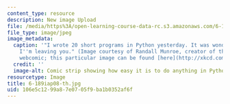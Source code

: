 ```yaml
---
content_type: resource
description: New image Upload
file: /media/https%3A/open-learning-course-data-rc.s3.amazonaws.com/6-189-a-gentle-introduction-to-programming-using-python-january-iap-2008/106e5c1299a87e0705f9ba1b0352af6f_6-189iap08-th.jpg
file_type: image/jpeg
image_metadata:
  caption: '"I wrote 20 short programs in Python yesterday. It was wonderful. Perl,
    I''m leaving you." (Image courtesy of Randall Munroe, creator of the [xkcd](http://xkcd.com/)
    webcomic; this particular image can be found [here](http://xkcd.com/353/).)'
  credit: ''
  image-alt: Comic strip showing how easy it is to do anything in Python, even fly.
resourcetype: Image
title: 6-189iap08-th.jpg
uid: 106e5c12-99a8-7e07-05f9-ba1b0352af6f
---
```

